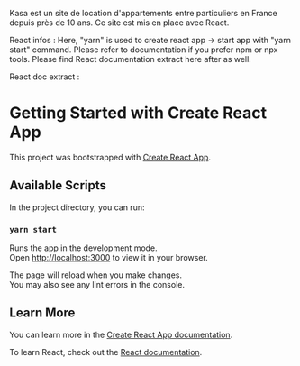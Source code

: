 Kasa est un site de location d'appartements entre particuliers en France depuis près de 10 ans. 
Ce site est mis en place avec React. 

React infos : 
Here, "yarn" is used to create react app -> start app with "yarn start" command. 
Please refer to documentation if you prefer npm or npx tools. 
Please find React documentation extract here after as well. 

React doc extract : 
# Getting Started with Create React App
This project was bootstrapped with [Create React App](https://github.com/facebook/create-react-app).

## Available Scripts

In the project directory, you can run:

### `yarn start`

Runs the app in the development mode.\
Open [http://localhost:3000](http://localhost:3000) to view it in your browser.

The page will reload when you make changes.\
You may also see any lint errors in the console.

## Learn More
You can learn more in the [Create React App documentation](https://facebook.github.io/create-react-app/docs/getting-started).

To learn React, check out the [React documentation](https://reactjs.org/).